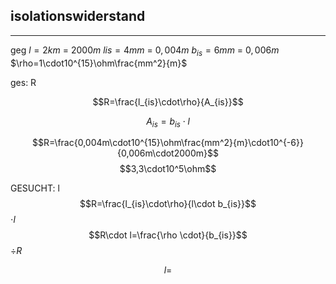## isolationswiderstand
___
geg
$l=2km$ = $2000m$
$lis=4mm$ = $0,004m$
$b_{is}=6mm$ = $0,006m$
$\rho=1\cdot10^{15}\ohm\frac{mm^2}{m}$ 

ges: R

$$R=\frac{l_{is}\cdot\rho}{A_{is}}$$

$$A_{is}=b_{is}\cdot l$$

$$R=\frac{0,004m\cdot10^{15}\ohm\frac{mm^2}{m}\cdot10^{-6}}{0,006m\cdot2000m}$$
$$3,3\cdot10^5\ohm$$


GESUCHT: l
$$R=\frac{l_{is}\cdot\rho}{l\cdot b_{is}}$$
$\cdot l$
$$R\cdot l=\frac{\rho \cdot}{b_{is}}$$
$\div R$

$$l=$$